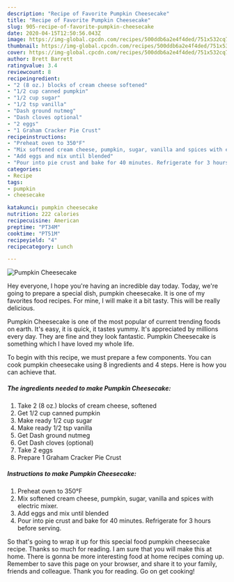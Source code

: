 ```yaml
---
description: "Recipe of Favorite Pumpkin Cheesecake"
title: "Recipe of Favorite Pumpkin Cheesecake"
slug: 905-recipe-of-favorite-pumpkin-cheesecake
date: 2020-04-15T12:50:56.043Z
image: https://img-global.cpcdn.com/recipes/500ddb6a2e4f4ded/751x532cq70/pumpkin-cheesecake-recipe-main-photo.jpg
thumbnail: https://img-global.cpcdn.com/recipes/500ddb6a2e4f4ded/751x532cq70/pumpkin-cheesecake-recipe-main-photo.jpg
cover: https://img-global.cpcdn.com/recipes/500ddb6a2e4f4ded/751x532cq70/pumpkin-cheesecake-recipe-main-photo.jpg
author: Brett Barrett
ratingvalue: 3.4
reviewcount: 8
recipeingredient:
- "2 (8 oz.) blocks of cream cheese softened"
- "1/2 cup canned pumpkin"
- "1/2 cup sugar"
- "1/2 tsp vanilla"
- "Dash ground nutmeg"
- "Dash cloves optional"
- "2 eggs"
- "1 Graham Cracker Pie Crust"
recipeinstructions:
- "Preheat oven to 350°F"
- "Mix softened cream cheese, pumpkin, sugar, vanilla and spices with electric mixer."
- "Add eggs and mix until blended"
- "Pour into pie crust and bake for 40 minutes. Refrigerate for 3 hours before serving."
categories:
- Recipe
tags:
- pumpkin
- cheesecake

katakunci: pumpkin cheesecake 
nutrition: 222 calories
recipecuisine: American
preptime: "PT34M"
cooktime: "PT51M"
recipeyield: "4"
recipecategory: Lunch

---
```



![Pumpkin Cheesecake](https://img-global.cpcdn.com/recipes/500ddb6a2e4f4ded/751x532cq70/pumpkin-cheesecake-recipe-main-photo.jpg)

Hey everyone, I hope you're having an incredible day today. Today, we're going to prepare a special dish, pumpkin cheesecake. It is one of my favorites food recipes. For mine, I will make it a bit tasty. This will be really delicious.



Pumpkin Cheesecake is one of the most popular of current trending foods on earth. It's easy, it is quick, it tastes yummy. It's appreciated by millions every day. They are fine and they look fantastic. Pumpkin Cheesecake is something which I have loved my whole life.


To begin with this recipe, we must prepare a few components. You can cook pumpkin cheesecake using 8 ingredients and 4 steps. Here is how you can achieve that.

<!--inarticleads1-->

##### The ingredients needed to make Pumpkin Cheesecake:

1. Take 2 (8 oz.) blocks of cream cheese, softened
1. Get 1/2 cup canned pumpkin
1. Make ready 1/2 cup sugar
1. Make ready 1/2 tsp vanilla
1. Get Dash ground nutmeg
1. Get Dash cloves (optional)
1. Take 2 eggs
1. Prepare 1 Graham Cracker Pie Crust




<!--inarticleads2-->

##### Instructions to make Pumpkin Cheesecake:

1. Preheat oven to 350°F
1. Mix softened cream cheese, pumpkin, sugar, vanilla and spices with electric mixer.
1. Add eggs and mix until blended
1. Pour into pie crust and bake for 40 minutes. Refrigerate for 3 hours before serving.




So that's going to wrap it up for this special food pumpkin cheesecake recipe. Thanks so much for reading. I am sure that you will make this at home. There is gonna be more interesting food at home recipes coming up. Remember to save this page on your browser, and share it to your family, friends and colleague. Thank you for reading. Go on get cooking!
